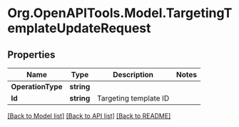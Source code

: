 # Org.OpenAPITools.Model.TargetingTemplateUpdateRequest

## Properties

Name | Type | Description | Notes
------------ | ------------- | ------------- | -------------
**OperationType** | **string** |  | 
**Id** | **string** | Targeting template ID | 

[[Back to Model list]](../README.md#documentation-for-models) [[Back to API list]](../README.md#documentation-for-api-endpoints) [[Back to README]](../README.md)

